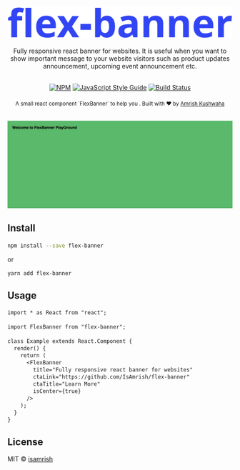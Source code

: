 <div align="center">
  <img src="./media/flex-banner.svg" alt="flex-banner" />
</div>

<br />

<div align="center">
  Fully responsive react banner for websites. It is useful when you want to show important message to your website visitors such as product updates announcement, upcoming event announcement etc.
</div>

<br />

<div align="center">

[![NPM](https://img.shields.io/npm/v/flex-banner.svg)](https://www.npmjs.com/package/flex-banner) [![JavaScript Style Guide](https://img.shields.io/badge/code_style-standard-brightgreen.svg)](https://standardjs.com) [![Build Status](https://travis-ci.com/IsAmrish/flex-banner.svg?branch=master)](https://travis-ci.com/IsAmrish/flex-banner)

</div>

<div align="center">
  <sub>A small react component `FlexBanner` to help you . Built with ❤︎ by
  <a href="https://github.com/isamrish">Amrish Kushwaha</a>
</div>

<br />

<div align="center" background="red">
<p align="center">
  <img src="./media/flex-banner.gif" alt="flexBanner example video">
</p>
</div>

## Install

```bash
npm install --save flex-banner
```

or

```bash
yarn add flex-banner
```

## Usage

```tsx
import * as React from "react";

import FlexBanner from "flex-banner";

class Example extends React.Component {
  render() {
    return (
      <FlexBanner
        title="Fully responsive react banner for websites"
        ctaLink="https://github.com/IsAmrish/flex-banner"
        ctaTitle="Learn More"
        isCenter={true}
      />
    );
  }
}
```

## License

MIT © [isamrish](https://github.com/isamrish)
